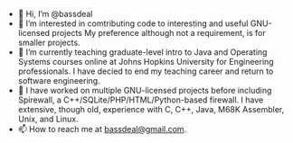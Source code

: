 - 👋 Hi, I’m @bassdeal
- 👀 I’m interested in comtributing code to interesting and useful GNU-licensed projects  My preference although not a requirement, is for smaller projects. 
- 🌱 I’m currently teaching graduate-level intro to Java and Operating Systems courses online at Johns Hopkins University for Engineering professionals.  I have decied to end my teaching career and return to software engineering.
- 💞️ I have worked on multiple GNU-licensed projects before including Spirewall, a C++/SQLite/PHP/HTML/Python-based firewall.  I have extensive, though old, experience with C, C++, Java, M68K Assembler, Unix, and Linux.
- 📫 How to reach me at bassdeal@gmail.com.

<!---
bassdeal/bassdeal is a ✨ special ✨ repository because its `README.md` (this file) appears on your GitHub profile.
You can click the Preview link to take a look at your changes.
--->
